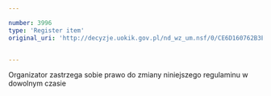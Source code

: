 ```yaml
---

number: 3996
type: 'Register item'
original_uri: 'http://decyzje.uokik.gov.pl/nd_wz_um.nsf/0/CE6D160762B3EA7AC1257AB70032CB57?OpenDocument'


---
```


Organizator zastrzega sobie prawo do zmiany niniejszego regulaminu w dowolnym czasie
